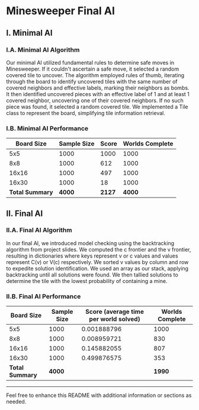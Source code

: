 # Minesweeper Final AI

## I. Minimal AI
### I.A. Minimal AI Algorithm
Our minimal AI utilized fundamental rules to determine safe moves in Minesweeper. If it couldn't ascertain a safe move, it selected a random covered tile to uncover. The algorithm employed rules of thumb, iterating through the board to identify uncovered tiles with the same number of covered neighbors and effective labels, marking their neighbors as bombs. It then identified uncovered pieces with an effective label of 1 and at least 1 covered neighbor, uncovering one of their covered neighbors. If no such piece was found, it selected a random covered tile. We implemented a Tile class to represent the board, simplifying tile information retrieval.

### I.B. Minimal AI Performance
| Board Size | Sample Size | Score | Worlds Complete |
|------------|-------------|-------|-----------------|
| 5x5        | 1000        | 1000  | 1000            |
| 8x8        | 1000        | 612   | 1000            |
| 16x16      | 1000        | 497   | 1000            |
| 16x30      | 1000        | 18    | 1000            |
| **Total Summary** | **4000** | **2127** | **4000** |

## II. Final AI
### II.A. Final AI Algorithm
In our final AI, we introduced model checking using the backtracking algorithm from project slides. We computed the c frontier and the v frontier, resulting in dictionaries where keys represent v or c values and values represent C(v) or V(c) respectively. We sorted v values by column and row to expedite solution identification. We used an array as our stack, applying backtracking until all solutions were found. We then tallied solutions to determine the tile with the lowest probability of containing a mine.

### II.B. Final AI Performance
| Board Size | Sample Size | Score (average time per world solved) | Worlds Complete |
|------------|-------------|--------------------------------------|-----------------|
| 5x5        | 1000        | 0.001888796                          | 1000            |
| 8x8        | 1000        | 0.008959721                          | 830             |
| 16x16      | 1000        | 0.145882055                          | 807             |
| 16x30      | 1000        | 0.499876575                          | 353             |
| **Total Summary** | **4000** |                                       | **1990**        |

---
Feel free to enhance this README with additional information or sections as needed.
